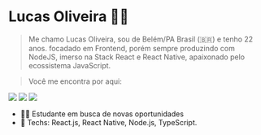 
# Lucas Oliveira 👨‍💻️

> Me chamo Lucas Oliveira, sou de Belém/PA Brasil (🇧🇷) e tenho 22 anos. focadado em Frontend, porém sempre produzindo com NodeJS, imerso na Stack React e React Native, apaixonado pelo ecossistema JavaScript.

> Você me encontra por aqui:

[<img src="http://img.shields.io/badge/-Lucas Oliveira-blue?style=flat-square&logo=Linkedin&logoColor=white&link=https://www.linkedin.com/in/luccaroli/" />](https://www.linkedin.com/in/luccaroli/) [<img src="http://img.shields.io/badge/-luccaroli20@gmail.com-red?style=flat-square&logo=Gmail&logoColor=white&link=mailto:luccaroli20@gmail.com" />](mailto:luccaroli20@gmail.com) [<img src="http://img.shields.io/badge/-luccaroli-blue?style=flat-square&logo=Twitter&logoColor=white&link=https://twitter.com/luccaroli" />](https://twitter.com/luccaroli)

 - :office_worker: Estudante em busca de novas oportunidades
 - 🍵️ Techs: React.js, React Native, Node.js, TypeScript.
